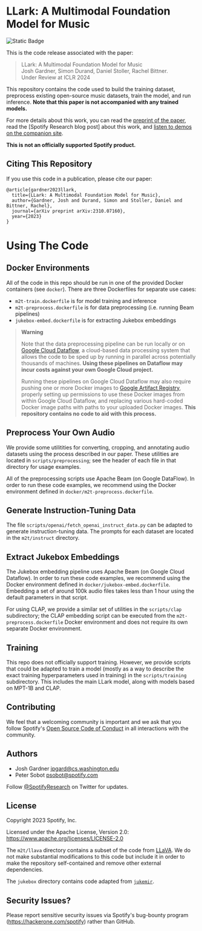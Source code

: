 # LLark: A Multimodal Foundation Model for Music

![Static Badge](https://img.shields.io/badge/status-experimental-green)


This is the code release associated with the paper:

> LLark: A Multimodal Foundation Model for Music<br />
> Josh Gardner, Simon Durand, Daniel Stoller, Rachel Bittner.<br />
> Under Review at ICLR 2024

This repository contains the code used to build the training dataset, preprocess existing open-source music datasets, train the model, and run inference. **Note that this paper is not accompanied with any trained models.**

For more details about this work, you can read the [preprint of the paper](https://arxiv.org/abs/2310.07160), read the [Spotify Research blog post] about this work, and [listen to demos on the companion site](https://storage.googleapis.com/music2text-public/index.html).

**This is not an officially supported Spotify product.**


## Citing This Repository

If you use this code in a publication, please cite our paper:

```
@article{gardner2023llark,
  title={LLark: A Multimodal Foundation Model for Music},
  author={Gardner, Josh and Durand, Simon and Stoller, Daniel and Bittner, Rachel},
  journal={arXiv preprint arXiv:2310.07160},
  year={2023}
}
```

# Using The Code

## Docker Environments

All of the code in this repo should be run in one of the provided Docker containers (see `docker`). There are three Dockerfiles for separate use cases:
* `m2t-train.dockerfile` is for model training and inference
* `m2t-preprocess.dockerfile` is for data preprocessing (i.e. running Beam pipelines)
* `jukebox-embed.dockerfile` is for extracting Jukebox embeddings

> **Warning**
> 
> Note that the data preprocessing pipeline can be run locally or on [Google Cloud Dataflow](https://cloud.google.com/dataflow), a cloud-based data processing system that allows the code to be sped up by running in parallel across potentially thousands of machines. **Using these pipelines on Dataflow may incur costs against your own Google Cloud project.**
> 
> Running these pipelines on Google Cloud Dataflow may also require pushing one or more Docker images to [Google Artifact Registry](https://cloud.google.com/artifact-registry), properly setting up permissions to use these Docker images from within Google Cloud Dataflow, and replacing various hard-coded Docker image paths with paths to your uploaded Docker images. **This repository contains no code to aid with this process.**

## Preprocess Your Own Audio

We provide some utilitities for converting, cropping, and annotating audio datasets using the process described in our paper. These utilities are located in `scripts/preprocessing`; see the header of each file in that directory for usage examples.

All of the preprocessing scripts use Apache Beam (on Google DataFlow). In order to run these code examples, we recommend using the Docker environment defined in `docker/m2t-preprocess.dockerfile`.

## Generate Instruction-Tuning Data

The file `scripts/openai/fetch_openai_instruct_data.py` can be adapted to generate instruction-tuning data. The prompts for each dataset are located in the `m2t/instruct` directory.

## Extract Jukebox Embeddings

The Jukebox embedding pipeline uses Apache Beam (on Google Cloud Dataflow). In order to run these code examples, we recommend using the Docker environment defined in `docker/jukebox-embed.dockerfile`. Embedding a set of around 100k audio files takes less than 1 hour using the default parameters in that script.

For using CLAP, we provide a similar set of utilities in the `scripts/clap` subdirectory; the CLAP embedding script can be executed from the `m2t-preprocess.dockerfile` Docker environment and does not require its own separate Docker environment.

## Training

This repo does not officially support training. However, we provide scripts that could be adapted to train a model (mostly as a way to describe the exact training hyperparameters used in training) in the `scripts/training` subdirectory. This includes the main LLark model, along with models based on MPT-1B and CLAP.


## Contributing

We feel that a welcoming community is important and we ask that you follow Spotify's
[Open Source Code of Conduct](https://github.com/spotify/code-of-conduct/blob/main/code-of-conduct.md)
in all interactions with the community.

## Authors

* Josh Gardner <jpgard@cs.washington.edu>
* Peter Sobot <psobot@spotify.com>

Follow [@SpotifyResearch](https://twitter.com/SpotifyResearch) on Twitter for updates.


## License

Copyright 2023 Spotify, Inc.

Licensed under the Apache License, Version 2.0: https://www.apache.org/licenses/LICENSE-2.0

The `m2t/llava` directory contains a subset of the code from [LLaVA](https://github.com/haotian-liu/LLaVA). We do not make substantial modifications to this code but include it in order to make the repository self-contained and remove other external dependencies.

The `jukebox` directory contains code adapted from [`jukemir`](https://github.com/p-lambda/jukemir).

## Security Issues?

Please report sensitive security issues via Spotify's bug-bounty program (https://hackerone.com/spotify) rather than GitHub.
